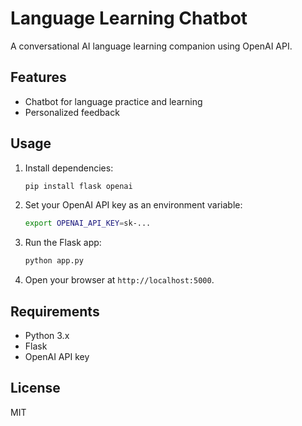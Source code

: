 # Language Learning Chatbot

A conversational AI language learning companion using OpenAI API.

## Features
- Chatbot for language practice and learning
- Personalized feedback

## Usage
1. Install dependencies:
   ```bash
   pip install flask openai
   ```
2. Set your OpenAI API key as an environment variable:
   ```bash
   export OPENAI_API_KEY=sk-...
   ```
3. Run the Flask app:
   ```bash
   python app.py
   ```
4. Open your browser at `http://localhost:5000`.

## Requirements
- Python 3.x
- Flask
- OpenAI API key

## License
MIT
